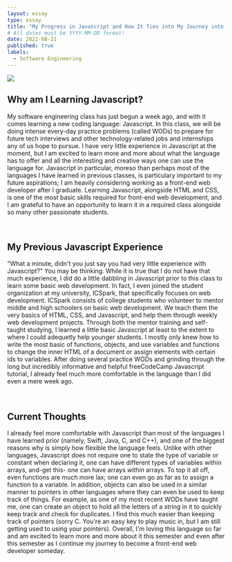 ```yaml
---
layout: essay
type: essay
title: "My Progress in Javascript and How It Ties into My Journey into the World of Technology"
# All dates must be YYYY-MM-DD format!
date: 2022-08-31
published: true
labels:
  - Software Engineering
---
```

<img src="https://tse2.mm.bing.net/th?id=OIP.PaDlLHpbz1vol8PwDy6_DwHaHa&pid=Api&P=0">
<h2>Why am I Learning Javascript?</h2>
<p>  My software engineering class has just begun a week ago, and with it comes learning a new coding language: Javascript.  In this class, we will be doing intense every-day practice problems (called WODs) to prepare for future tech interviews and other technology-related jobs and internships any of us hope to pursue.  I have very little experience in Javascript at the moment, but I am excited to learn more and more about what the language has to offer and all the interesting and creative ways one can use the language for.  Javascript in particular, moreso than perhaps most of the languages I have learned in previous classes, is particulary important to my future aspirations; I am heavily considering working as a front-end web developer after I graduate. Learning Javascript, alongside HTML and CSS, is one of the most basic skills required for front-end web development, and I am grateful to have an opportunity to learn it in a required class alongside so many other passionate students.   </p>
<br>
<h2>My Previous Javascript Experience</h2>
<p>"What a minute, didn't you just say you had very little experience with Javascript?" You may be thinking.  While it is true that I do not have that much experience, I did do a little dabbling in Javascript prior to this class to learn some basic web development.  In fact, I even joined the student organization at my university, ICSpark, that specifically focuses on web development.  ICSpark consists of college students who volunteer to mentor middle and high schoolers on basic web development.  We teach them the very basics of HTML, CSS, and Javascript, and help them through weekly web development projects.  Through both the mentor training and self-taught studying, I learned a little basic Javascript at least to the extent to where I could adequetly help younger students. I mostly only knew how to write the most basic of functions, objects, and use variables and functions to change the inner HTML of a document or assign elements with certain ids to variables.  After doing several practice WODs and grinding through the long but incredibly informative and helpful freeCodeCamp Javascript tutorial, I already feel much more comfortable in the language than I did even a mere week ago. </p>

<br>
<h2>Current Thoughts</h2>
<p>I already feel more comfortable with Javascript than most of the languages I have learned prior (namely, Swift, Java, C, and C++), and one of the biggest reasons why is simply how flexible the language feels. Unlike with other languages, Javascript does not require one to state the type of variable or constant when declaring it, one can have different types of variables within arrays, and-get this- one can have arrays <i>within</i> arrays.  To top it all off, even functions are much more lax; one can even go as far as to assign a function to a variable.  In addition, objects can also be used in a similar manner to pointers in other languages where they can even be used to keep track of things. For example, as one of my most recent WODs have taught me, one can create an object to hold all the letters of a string in it to quickly keep track and check for duplicates.  I find this much easier than keeping track of pointers (sorry C.  You're an easy key to play music in, but I am still getting used to using your pointers). Overall, I'm loving this language so far and am excited to learn more and more about it this semester and even after this semester as I continue my journey to become a front-end web developer someday.</p>
